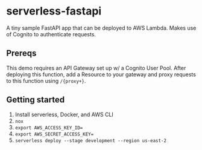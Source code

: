 # serverless-fastapi
A tiny sample FastAPI app that can be deployed to AWS Lambda. Makes use of Cognito to authenticate requests.

## Prereqs
This demo requires an API Gateway set up w/ a Cognito User Pool.
After deploying this function, add a Resource to your gateway and proxy requests to this function using `/{proxy+}`.

## Getting started
1. Install serverless, Docker, and AWS CLI
2. `nox`
3. `export AWS_ACCESS_KEY_ID=`
4. `export AWS_SECRET_ACCESS_KEY=`
5. `serverless deploy --stage development --region us-east-2`

